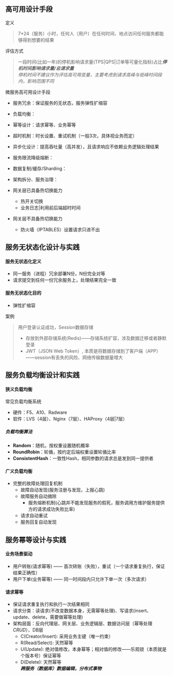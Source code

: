 ## 高可用设计手段 ##
定义  
> 7\*24（服务）小时，任何人（用户）在任何时间、地点访问任何服务都能够得到想要的结果

评估方式

> 一段时间(比如一年)的停机影响请求量(TPS|QPS|订单等可量化指标)占比***停机时间影响请求量/总请求量***  
_停机时间不建议作为评估高可用变量，主要考虑到请求高峰与低峰时间段内，影响范围不同_  

微服务高可用设计手段  

- 服务冗余：保证服务的无状态，服务弹性扩缩容
- 负载均衡：
- 幂等设计：请求幂等、业务幂等
- 超时机制：时长设置、重试机制（一般3次，具体视业务而定）
- 异步化设计：提高吞吐量（高并发），且请求响应不依赖业务逻辑处理结果
- 服务限流降级熔断：
- 数据复制/缓存/Sharding：
- 架构拆分、服务治理：

- 网关层已具备热切换能力
	- 热开关切换
	- 业务日志\|利用前后端超时时间
- 网关层不具备热切换能力
	- 防火墙（IPTABLES）设置请求只进不出

## 服务无状态化设计与实践 ##
#### 服务无状态化定义 ####

- 同一服务（进程）冗余部署N份，N份完全对等
- 请求提交到任何一份冗余服务上，处理结果完全一致

#### 服务无状态化目的 ####

- 弹性扩缩容

案例  
> 用户登录认证成功，Session数据存储  
> 
> - 存放到外部存储系统(Redis)——存储系统扩容，涉及数据迁移或者静默登录  
> - JWT（JSON Web Token）, 本质是将数据存储到了客户端（APP）——session有丢失的风险、网络传输数据量增大  

## 服务负载均衡设计和实践 ##
#### 狭义负载均衡 ####
常见负载均衡系统  

- 硬件：F5、A10、Radware  
- 软件：LVS（4层）、Nginx（7层）、HAProxy（4层\|7层）

#####  负载均衡算法 #####
- **Random**：随机，按权重设置随机概率  
- **RoundRobin**：轮循，按约定后端权重设置轮循比率  
- **ConsistentHash**：一致性Hash，相同参数的请求总是发到同一提供者   

#### 广义负载均衡

- 完整的故障处理回复机制  
  - 故障自动发现(服务注册与发现，上报心跳)  
  - 故障服务自动摘除     
      - 服务熔断机制(心跳并不能发现服务的假死，服务调用方维护服务提供方的请求成功失败比率)    
  - 请求自动重试  
  - 服务回复自动发现  

## 服务幂等设计与实践 ##

#### 业务场景驱动  
- 用户转账(请求幂等) —— 首次转账（失败），重试（一个请求重复执行，保证结果正确性）  
- 用户下单(业务幂等) —— 同一时间段内只允许下单一次（多次请求）  

#### 请求幂等
- 保证请求重复执行和执行一次结果相同  
- 请求分类：读请求(不改变数据本身，无需幂等处理)、写请求(insert、update、delete，需要做幂等处理)    
- 架构层面：反向代理层、网关层、业务逻辑层、数据访问层（幂等处理 *CRUD*）、DB层  
    - C(Creator/Insert): 采用业务主键（唯一约束）
    - R(Read/Select): 天然幂等
    - U(Update): 绝对值修改，本身幂等；相对值的修改——乐观锁（本质就是个版本号）保证幂等
    - D(Delete): 天然幂等  
	***跨服务（数据库）数据编辑，分布式事物***





















